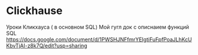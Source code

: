 # Clickhause
Уроки Кликхауса ( в основном SQL)
Мой гугл док с описнаием функций SQL
https://docs.google.com/document/d/1PWSHJNFfmrYEIgtiFuFpfPoaJLhKcUKbvTjAI-z8k7Q/edit?usp=sharing 
